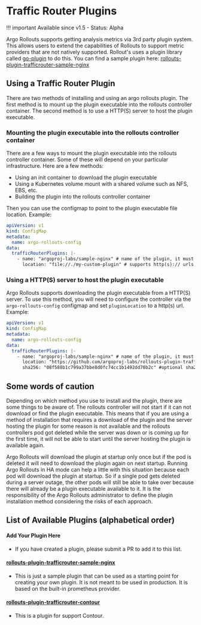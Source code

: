 # Traffic Router Plugins

!!! important Available since v1.5 - Status: Alpha

Argo Rollouts supports getting analysis metrics via 3rd party plugin system. This allows users to extend the capabilities of Rollouts
to support metric providers that are not natively supported. Rollout's uses a plugin library called
[go-plugin](https://github.com/hashicorp/go-plugin) to do this. You can find a sample plugin
here: [rollouts-plugin-trafficrouter-sample-nginx](https://github.com/argoproj-labs/rollouts-plugin-trafficrouter-sample-nginx)

## Using a Traffic Router Plugin

There are two methods of installing and using an argo rollouts plugin. The first method is to mount up the plugin executable
into the rollouts controller container. The second method is to use a HTTP(S) server to host the plugin executable.

### Mounting the plugin executable into the rollouts controller container

There are a few ways to mount the plugin executable into the rollouts controller container. Some of these will depend on your
particular infrastructure. Here are a few methods:

* Using an init container to download the plugin executable
* Using a Kubernetes volume mount with a shared volume such as NFS, EBS, etc.
* Building the plugin into the rollouts controller container

Then you can use the configmap to point to the plugin executable file location. Example:

```yaml
apiVersion: v1
kind: ConfigMap
metadata:
  name: argo-rollouts-config
data:
  trafficRouterPlugins: |-
    - name: "argoproj-labs/sample-nginx" # name of the plugin, it must match the name required by the plugin so it can find it's configuration
      location: "file://./my-custom-plugin" # supports http(s):// urls and file://
```

### Using a HTTP(S) server to host the plugin executable

Argo Rollouts supports downloading the plugin executable from a HTTP(S) server. To use this method, you will need to
configure the controller via the `argo-rollouts-config` configmap and set `pluginLocation` to a http(s) url. Example:

```yaml
apiVersion: v1
kind: ConfigMap
metadata:
  name: argo-rollouts-config
data:
  trafficRouterPlugins: |-
    - name: "argoproj-labs/sample-nginx" # name of the plugin, it must match the name required by the plugin so it can find it's configuration
      location: "https://github.com/argoproj-labs/rollouts-plugin-trafficrouter-sample-nginx/releases/download/v0.0.1/metric-plugin-linux-amd64" # supports http(s):// urls and file://
      sha256: "08f588b1c799a37bbe8d0fc74cc1b1492dd70b2c" #optional sha256 checksum of the plugin executable
```

## Some words of caution

Depending on which method you use to install and the plugin, there are some things to be aware of.
The rollouts controller will not start if it can not download or find the plugin executable. This means that if you are using
a method of installation that requires a download of the plugin and the server hosting the plugin for some reason is not available and the rollouts
controllers pod got deleted while the server was down or is coming up for the first time, it will not be able to start until
the server hosting the plugin is available again.

Argo Rollouts will download the plugin at startup only once but if the pod is deleted it will need to download the plugin again on next startup. Running
Argo Rollouts in HA mode can help a little with this situation because each pod will download the plugin at startup. So if a single pod gets
deleted during a server outage, the other pods will still be able to take over because there will already be a plugin executable available to it. It is the
responsibility of the Argo Rollouts administrator to define the plugin installation method considering the risks of each approach.

## List of Available Plugins (alphabetical order)

#### Add Your Plugin Here
* If you have created a plugin, please submit a PR to add it to this list.
#### [rollouts-plugin-trafficrouter-sample-nginx](https://github.com/argoproj-labs/rollouts-plugin-trafficrouter-sample-nginx)
* This is just a sample plugin that can be used as a starting point for creating your own plugin.
  It is not meant to be used in production. It is based on the built-in prometheus provider.

#### [rollouts-plugin-trafficrouter-contour](https://github.com/argoproj-labs/rollouts-plugin-trafficrouter-contour)
* This is a plugin for support Contour.
